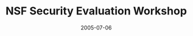 ---
title: "NSF Security Evaluation Workshop"
project_id: 
date: 2005-07-06
conference_id: ""
presenters:
   - peter_bandettini
summary: "<p>NSF Security Evaluation Workshop, Arlington, VA</p>"
file: /assets/presentations/T178.pdf
filename: T178.pdf
layout: presentation
---